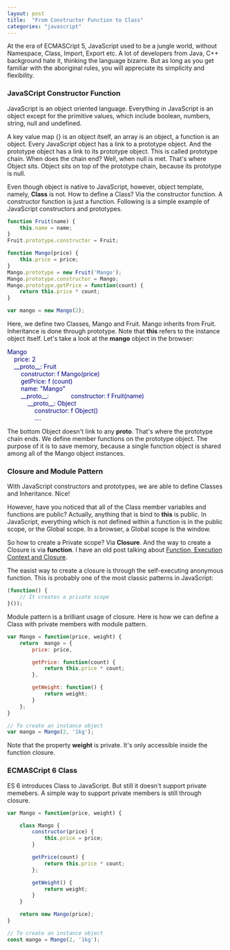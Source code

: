 ```yaml
---
layout: post
title:  "From Constructor Function to Class"
categories: "javascript"
---
```


At the era of ECMASCript 5, JavaScript used to be a jungle world, without Namespace, Class, Import, Export etc. A lot of developers from Java, C++ background hate it, thinking the language bizarre. But as long as you get familiar with the aboriginal rules, you will appreciate its simplicity and flexibility. 

### JavaSCript Constructor Function

JavaScript is an object oriented language. Everything in JavaScript is an object except for the primitive values, which include boolean, numbers, string, null and undefined.

A key value map {} is an object itself, an array is an object, a function is an object. Every JavaScript object has a link to a prototype object. And the prototype object has a link to its prototype object. This is called prototype chain. When does the chain end? Well, when null is met. That's where Object sits. Object sits on top of the prototype chain, because its prototype is null. 

Even though object is native to JavaScript, however, object template, namely, **Class** is not. How to define a Class? Via the constructor function. A constructor function is just a function. Following is a simple example of JavaScript constructors and prototypes.

```javascript
function Fruit(name) {
	this.name = name;
}
Fruit.prototype.constructor = Fruit;

function Mango(price) {
	this.price = price;
}
Mango.prototype = new Fruit('Mango');
Mango.prototype.constructor = Mango;
Mango.prototype.getPrice = function(count) {
	return this.price * count;
}

var mango = new Mango(2);
```

Here, we define two Classes, Mango and Fruit. Mango inherits from Fruit. Inheritance is done through prototype. Note that **this** refers to the instance object itself. Let's take a look at the **mango** object in the browser:

<p style="color: navy;">
Mango<br>
&nbsp;&nbsp;&nbsp;&nbsp;price: 2<br>
&nbsp;&nbsp;&nbsp;&nbsp;__proto__: Fruit<br>
&nbsp;&nbsp;&nbsp;&nbsp;&nbsp;&nbsp;&nbsp;&nbsp;constructor: f Mango(price)<br>
&nbsp;&nbsp;&nbsp;&nbsp;&nbsp;&nbsp;&nbsp;&nbsp;getPrice: f (count)<br>
&nbsp;&nbsp;&nbsp;&nbsp;&nbsp;&nbsp;&nbsp;&nbsp;name: "Mango"<br>
&nbsp;&nbsp;&nbsp;&nbsp;&nbsp;&nbsp;&nbsp;&nbsp;__proto__:
&nbsp;&nbsp;&nbsp;&nbsp;&nbsp;&nbsp;&nbsp;&nbsp;&nbsp;&nbsp;&nbsp;&nbsp;constructor: f Fruit(name)<br>
&nbsp;&nbsp;&nbsp;&nbsp;&nbsp;&nbsp;&nbsp;&nbsp;&nbsp;&nbsp;&nbsp;&nbsp;__proto__: Object<br>
&nbsp;&nbsp;&nbsp;&nbsp;&nbsp;&nbsp;&nbsp;&nbsp;&nbsp;&nbsp;&nbsp;&nbsp;&nbsp;&nbsp;&nbsp;&nbsp;constructor: f Object()<br>
&nbsp;&nbsp;&nbsp;&nbsp;&nbsp;&nbsp;&nbsp;&nbsp;&nbsp;&nbsp;&nbsp;&nbsp;&nbsp;&nbsp;&nbsp;&nbsp;....
</p>

The bottom Object doesn't link to any __proto__. That's where the prototype chain ends. We define member functions on the prototype object. The purpose of it is to save memory, because a single function object is shared among all of the Mango object instances.

### Closure and Module Pattern

With JavaScript constructors and prototypes, we are able to define Classes and Inheritance. Nice!

However, have you noticed that all of the Class member variables and functions are public? Actually, anything that is bind to **this** is public. In JavaScript, everything which is not defined within a function is in the public scope, or the Global scope. In a browser, a Global scope is the window. 

So how to create a Private scope? Via **Closure**. And the way to create a Closure is via **function**. I have an old post talking about [Function, Execution Context and Closure](http://yuezhizizhang.github.io/javascript/2012/08/14/function-execution-context-closure.html). 

The easist way to create a closure is through the self-executing anonymous function. This is probably one of the most classic patterns in JavaScript:

```javascript
(function() {
    // It creates a private scope
}());
```

Module pattern is a brilliant usage of closure. Here is how we can define a Class with private members with module pattern.

```javascript
var Mango = function(price, weight) {
	return  mango = {
		price: price,

		getPrice: function(count) {
			return this.price * count;
		},

		getWeight: function() {
			return weight;
		}
	};
}

// To create an instance object
var mango = Mango(2, '1kg');
```
 Note that the property **weight** is private. It's only accessible inside the function closure.

### ECMASCript 6 Class

ES 6 introduces Class to JavaScript. But still it doesn't support private memebers. A simple way to support private members is still through closure.

```javascript
var Mango = function(price, weight) {

	class Mango {
		constructor(price) {
			this.price = price;
		}

		getPrice(count) {
			return this.price * count;
		};

		getWeight() {
			return weight;
		}
	}

	return new Mango(price);
}

// To create an instance object
const mango = Mango(2, '1kg');
```